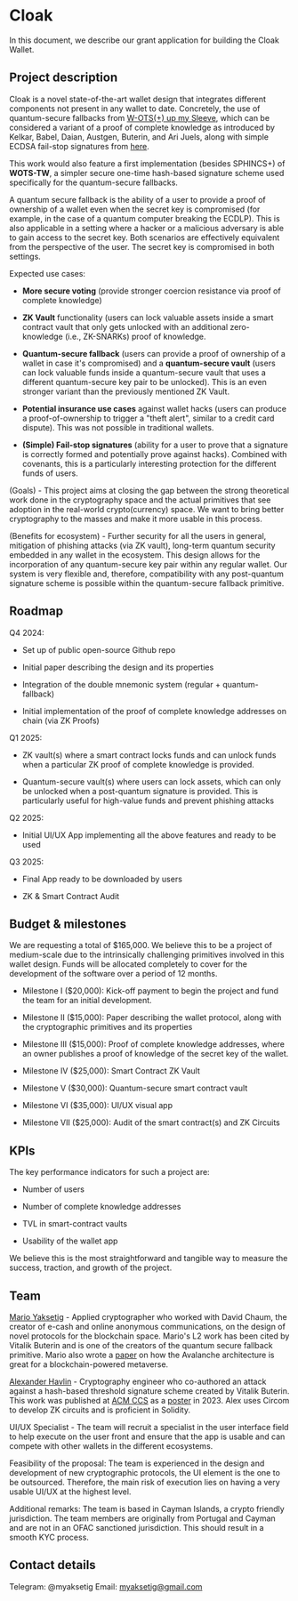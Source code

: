 # Cloak
In this document, we describe our grant application for building the Cloak Wallet.


## Project description

Cloak is a novel state-of-the-art wallet design that integrates different components not present in any wallet to date. Concretely, the use of quantum-secure fallbacks from [ W-OTS(+) up my Sleeve](https://eprint.iacr.org/2021/872), which can be considered a variant of a proof of complete knowledge as introduced by Kelkar, Babel, Daian, Austgen, Buterin, and Ari Juels, along with simple ECDSA fail-stop signatures from [here](https://eprint.iacr.org/2024/473).

This work would also feature a first implementation (besides SPHINCS+) of **WOTS-TW**, a simpler secure one-time hash-based signature scheme used specifically for the quantum-secure fallbacks.

A quantum secure fallback is the ability of a user to provide a proof of ownership of a wallet even when the secret key is compromised (for example, in the case of a quantum computer breaking the ECDLP). This is also applicable in a setting where a hacker or a malicious adversary is able to gain access to the secret key. Both scenarios are effectively equivalent from the perspective of the user. The secret key is compromised in both settings. 



Expected use cases:

* **More secure voting** (provide stronger coercion resistance via proof of complete knowledge)

* **ZK Vault** functionality (users can lock valuable assets inside a smart contract vault that only gets unlocked with an additional zero-knowledge (i.e., ZK-SNARKs) proof of knowledge. 

* **Quantum-secure fallback** (users can provide a proof of ownership of a wallet in case it's compromised) and a **quantum-secure vault** (users can lock valuable funds inside a quantum-secure vault that uses a different quantum-secure key pair to be unlocked). This is an even stronger variant than the previously mentioned ZK Vault. 

* **Potential insurance use cases** against wallet hacks (users can produce a proof-of-ownership to trigger a "theft alert", similar to a credit card dispute). This was not possible in traditional wallets. 

* **(Simple) Fail-stop signatures** (ability for a user to prove that a signature is correctly formed and potentially prove against hacks). Combined with covenants, this is a particularly interesting protection for the different funds of users. 

(Goals) - This project aims at closing the gap between the strong theoretical work done in the cryptography space and the actual primitives that see adoption in the real-world crypto(currency) space. We want to bring better cryptography to the masses and make it more usable in this process. 
 
(Benefits for ecosystem) - Further security for all the users in general, mitigation of phishing attacks (via ZK vault), long-term quantum security embedded in any wallet in the ecosystem.  This design allows for the incorporation of any quantum-secure key pair within any regular wallet. Our system is very flexible and, therefore, compatibility with any post-quantum signature scheme is possible within the quantum-secure fallback primitive. 


## Roadmap

Q4 2024:

* Set up of public open-source Github repo 

* Initial paper describing the design and its properties

* Integration of the double mnemonic system (regular + quantum-fallback)

* Initial implementation of the proof of complete knowledge addresses on chain (via ZK Proofs)

Q1 2025:

* ZK vault(s) where a smart contract locks funds and can unlock funds when a particular ZK proof of complete knowledge is provided. 

* Quantum-secure vault(s) where users can lock assets, which can only be unlocked when a post-quantum signature is provided. This is particularly useful for high-value funds and prevent phishing attacks

Q2 2025:

* Initial UI/UX App implementing all the above features and ready to be used

Q3 2025:

* Final App ready to be downloaded by users

* ZK & Smart Contract Audit

## Budget & milestones

We are requesting a total of $165,000. We believe this to be a project of medium-scale due to the intrinsically challenging primitives involved in this wallet design. Funds will be allocated completely to cover for the development of the software over a period of 12 months. 

* Milestone I ($20,000): Kick-off payment to begin the project and fund the team for an initial development.

* Milestone II ($15,000): Paper describing the wallet protocol, along with the cryptographic primitives and its properties

* Milestone III ($15,000): Proof of complete knowledge addresses, where an owner publishes a proof of knowledge of the secret key of the wallet.

* Milestone IV ($25,000): Smart Contract ZK Vault

* Milestone V ($30,000): Quantum-secure smart contract vault

* Milestone VI ($35,000): UI/UX visual app

* Milestone VII ($25,000): Audit of the smart contract(s) and ZK Circuits

## KPIs
The key performance indicators for such a project are:


* Number of users

* Number of complete knowledge addresses

* TVL in smart-contract vaults

* Usability of the wallet app

We believe this is the most straightforward and tangible way to measure the success, traction, and growth of the project. 

## Team

[Mario Yaksetig](https://scholar.google.com/citations?user=deXRtJwAAAAJ) - Applied cryptographer who worked with David Chaum, the creator of e-cash and online anonymous communications, on the design of novel protocols for the blockchain space. Mario's L2 work has been cited by Vitalik Buterin and is one of the creators of the quantum secure fallback primitive. Mario also wrote a [paper](https://eprint.iacr.org/2024/552.pdf) on how the Avalanche architecture is great for a blockchain-powered metaverse. 

[Alexander Havlin](https://scholar.google.com/citations?user=QRBlsTIAAAAJ) - Cryptography engineer who co-authored an attack against a hash-based threshold signature scheme created by Vitalik Buterin. This work was published at [ACM CCS](https://www.sigsac.org/ccs/CCS2023/) as a [poster](https://dl.acm.org/doi/10.1145/3576915.3624393) in 2023. Alex uses Circom to develop ZK circuits and is proficient in Solidity. 

UI/UX Specialist - The team will recruit a specialist in the user interface field to help execute on the user front and ensure that the app is usable and can compete with other wallets in the different ecosystems. 

Feasibility of the proposal: The team is experienced in the design and development of new cryptographic protocols, the UI element is the one to be outsourced. Therefore, the main risk of execution lies on having a very usable UI/UX at the highest level. 

Additional remarks: The team is based in Cayman Islands, a crypto friendly jurisdiction. The team members are originally from Portugal and Cayman and are not in an OFAC sanctioned jurisdiction. This should result in a smooth KYC process. 

## Contact details
Telegram: @myaksetig
Email: myaksetig@gmail.com
